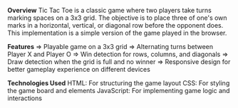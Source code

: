 **Overview**
Tic Tac Toe is a classic game where two players take turns marking spaces on a 3x3 grid. The objective is to place three of one's own marks in a horizontal, vertical, or diagonal row 
before the opponent does. This implementation is a simple version of the game played in the browser.

**Features**
=> Playable game on a 3x3 grid
=> Alternating turns between Player X and Player O
=> Win detection for rows, columns, and diagonals
=> Draw detection when the grid is full and no winner
=> Responsive design for better gameplay experience on different devices

**Technologies Used**
HTML: For structuring the game layout
CSS: For styling the game board and elements
JavaScript: For implementing game logic and interactions
